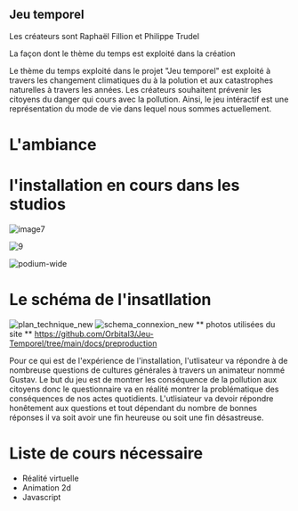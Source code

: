 ## Jeu temporel
Les créateurs sont Raphaël Fillion et Philippe Trudel

La façon dont le thème du temps est exploité dans la création 

Le thème du temps exploité dans le projet "Jeu temporel" est exploité à travers les changement climatiques du à la polution et aux catastrophes naturelles à travers les années. Les créateurs souhaitent prévenir les citoyens du danger qui cours avec la pollution. Ainsi, le jeu intéractif est une représentation du mode de vie dans lequel nous sommes actuellement. 

# L'ambiance

 # l'installation en cours dans les studios 
![image7](https://user-images.githubusercontent.com/89647723/156031826-3fd535ff-5885-4933-ab5d-80344908e679.jpeg)

![9](https://user-images.githubusercontent.com/89647723/156031980-af4c33f9-663a-4f2d-be45-9ca31c183add.jpg)


![podium-wide](https://user-images.githubusercontent.com/89647723/156032166-d4dcd082-5dfe-40cf-8727-c7c24f81b5f0.jpeg)

 # Le schéma de l'insatllation
![plan_technique_new](https://user-images.githubusercontent.com/89647723/156032819-d831b10a-0a98-42f1-9176-258e4c783853.png)
![schema_connexion_new](https://user-images.githubusercontent.com/89647723/156032824-ebc4a3e6-b8c9-4469-a8c3-381738fc530a.png)
** photos utilisées du site ** https://github.com/Orbital3/Jeu-Temporel/tree/main/docs/preproduction


Pour ce qui est de l'expérience de l'installation, l'utlisateur va répondre à de nombreuse questions de cultures générales à travers un animateur nommé Gustav. Le but du jeu est de montrer les conséquence de la pollution aux citoyens donc le questionnaire va en réalité montrer la problématique des conséquences de nos actes quotidients. L'utlisiateur va devoir répondre honêtement aux questions et tout dépendant du nombre de bonnes réponses il va soit avoir une fin heureuse ou soit une fin désastreuse.

# Liste de cours nécessaire
- Réalité virtuelle
- Animation 2d
- Javascript
